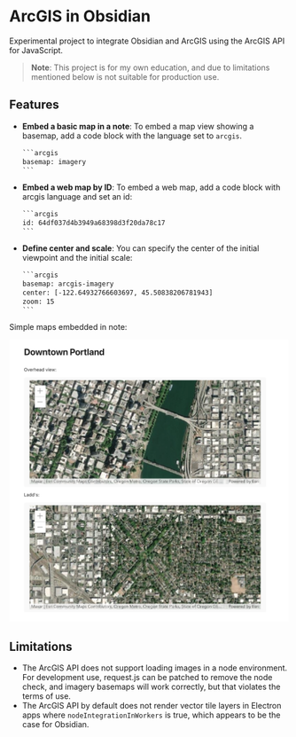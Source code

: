 # ArcGIS in Obsidian

Experimental project to integrate Obsidian and ArcGIS using the ArcGIS API for JavaScript.

> **Note**: This project is for my own education, and due to limitations mentioned below is not suitable for production use.

## Features

- **Embed a basic map in a note**: To embed a map view showing a basemap, add a code block with the language set to `arcgis`.

      ```arcgis
      basemap: imagery
      ```
- **Embed a web map by ID**: To embed a web map, add a code block with arcgis language and set an id:

      ```arcgis
      id: 64df037d4b3949a68398d3f20da78c17
      ```
- **Define center and scale**: You can specify the center of the initial viewpoint and the initial scale:

      ```arcgis
      basemap: arcgis-imagery
      center: [-122.64932766603697, 45.50838206781943]
      zoom: 15
      ```

Simple maps embedded in note:

![Screenshot showing maps embedded in a note](readme_simple_screenshot.png)

## Limitations

- The ArcGIS API does not support loading images in a node environment. For development use, request.js can be patched to remove the node check, and imagery basemaps will work correctly, but that violates the terms of use.
- The ArcGIS API by default does not render vector tile layers in Electron apps where `nodeIntegrationInWorkers` is true, which appears to be the case for Obsidian.

